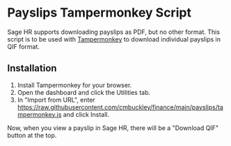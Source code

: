 # Payslips Tampermonkey Script

Sage HR supports downloading payslips as PDF, but no other format. This script is to be used with
[Tampermonkey](https://www.tampermonkey.net/) to download individual payslips in QIF format.

## Installation

1. Install Tampermonkey for your browser.
2. Open the dashboard and click the Utilities tab.
3. In "Import from URL", enter https://raw.githubusercontent.com/cmbuckley/finance/main/payslips/tampermonkey.js and click Install.

Now, when you view a payslip in Sage HR, there will be a "Download QIF" button at the top.
